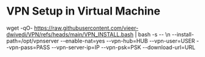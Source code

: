 # VPN Setup in Virtual Machine



wget -qO- https://raw.githubusercontent.com/vieer-dwivedi/VPN/refs/heads/main/VPN_INSTALL.bash | bash -s -- \n
  --install-path=/opt/vpnserver --enable-nat=yes --vpn-hub=HUB --vpn-user=USER --vpn-pass=PASS --vpn-server-ip=IP --vpn-psk=PSK --download-url=URL
